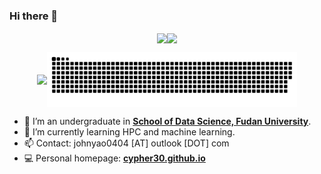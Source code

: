 ### Hi there 👋

<p align="center"><img align="center" src = "https://github-readme-stats.vercel.app/api?username=Cypher30&show_icons=true&count_private=true&theme=maroongold&hide=issues&line_height=30" width="400px"><img align="center" src = "https://github-readme-streak-stats.herokuapp.com/?user=Cypher30&theme=maroongold" width="400px"></p>

<p align="center"><img align="center" width="400px" src="https://github-readme-stats.vercel.app/api/top-langs/?username=Cypher30&layout=compact&theme=maroongold&hide=html,tex,jupyter%20notebook"><img align="center" width="400px" src="https://github.com/Cypher30/Cypher30/blob/output/github-contribution-grid-snake.svg"></p>

- 🔭 I’m an undergraduate in <strong><a href="https://sds.fudan.edu.cn/">School of Data Science, Fudan University</a></strong>.
- 🌱 I’m currently learning HPC and machine learning.
- 📫 Contact: johnyao0404 [AT] outlook [DOT] com
- 💻 Personal homepage: <strong><a href="https://cypher30.github.io/">cypher30.github.io</a></strong>
